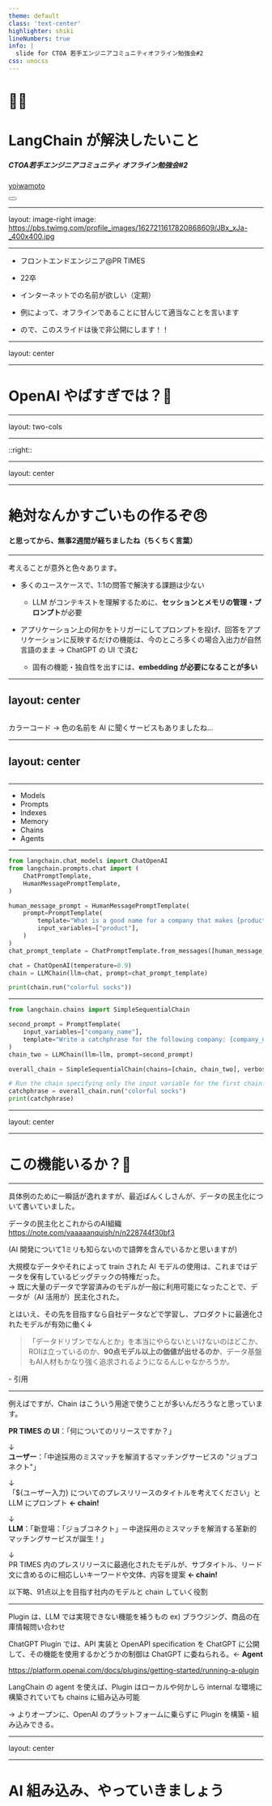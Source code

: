 ```yaml
---
theme: default
class: 'text-center'
highlighter: shiki
lineNumbers: true
info: |
  slide for CTOA 若手エンジニアコミュニティオフライン勉強会#2
css: unocss
---
```


# 🦜🔗
# LangChain が解決したいこと 
##### CTOA若手エンジニアコミュニティ オフライン勉強会#2

<p>
  <a href="https://yoiw.dev" target="_blank">yoiwamoto</a>
</p>


<div class="abs-br m-6 flex gap-2">
  <button @click="$slidev.nav.openInEditor()" title="Open in Editor" class="text-xl slidev-icon-btn opacity-50 !border-none !hover:text-white">
    <carbon:edit />
  </button>
  <a href="https://github.com/slidevjs/slidev" target="_blank" alt="GitHub"
    class="text-xl slidev-icon-btn opacity-50 !border-none !hover:text-white">
    <carbon-logo-github />
  </a>
</div>



---
layout: image-right
image: https://pbs.twimg.com/profile_images/1627211617820868609/JBx_xJa-_400x400.jpg

---

<Heading text="About me" />
<div class="pt-16 text-lg">

- フロントエンドエンジニア@PR TIMES  

- 22卒

- インターネットでの名前が欲しい（定期）

- 例によって、オフラインであることに甘んじて適当なことを言います

- ので、このスライドは後で非公開にします！！

</div>



---
layout: center

---

# OpenAI やばすぎでは？🤔



---
layout: two-cols

---

<Tweet id="1598014522098208769" class="max-w-4/5 mx-auto" />

::right::

<Tweet id="1635687373060317185" class="max-w-4/5 mx-auto" />



---
layout: center

---


<h1>絶対なんかすごいもの作るぞ😠</h1>

<v-click>

<h4 class="text-right">と思ってから、無事2週間が経ちましたね（ちくちく言葉）</h4>

</v-click>



---

<Heading text="AI 機能、思ったよりめんどくさい" />

<div class="pt-12 flex flex-col gap-4">

考えることが意外と色々あります。

- 多くのユースケースで、1:1の問答で解決する課題は少ない
  - LLM がコンテキストを理解するために、**セッションとメモリの管理・プロンプト**が必要

- アプリケーション上の何かをトリガーにしてプロンプトを投げ、回答をアプリケーションに反映するだけの機能は、今のところ多くの場合入出力が自然言語のまま → ChatGPT の UI で済む
  - 固有の機能・独自性を出すには、**embedding が必要になることが多い** 

</div>



---
layout: center
---

<img src="/img/dc070589-d0da-4d5b-b744-49817b55b834.png" alt="" class="w-80 mx-auto" />

<p>カラーコード → 色の名前を AI に聞くサービスもありましたね...</p>



--- 
layout: center
---

<Heading text="🦜🔗LangChain とは" />

<div class="p-20">
  <img src="/img/7b358d90-961a-4036-b110-f963a862fb77.png" alt="" />
</div>



---

<Heading text="何ができるのか" />

<div class="text-3xl pt-8">

- Models
- Prompts
- Indexes
- Memory
- Chains
- Agents

</div>



--- 

<Heading text="Chains" />

<div class="pt-8 text-3zl">

```python {all|1-5|7-13|15-16|18|all}
from langchain.chat_models import ChatOpenAI
from langchain.prompts.chat import (
    ChatPromptTemplate,
    HumanMessagePromptTemplate,
)

human_message_prompt = HumanMessagePromptTemplate(
    prompt=PromptTemplate(
        template="What is a good name for a company that makes {product}?",
        input_variables=["product"],
    )
)
chat_prompt_template = ChatPromptTemplate.from_messages([human_message_prompt])

chat = ChatOpenAI(temperature=0.9)
chain = LLMChain(llm=chat, prompt=chat_prompt_template)

print(chain.run("colorful socks"))
```

</div>



--- 

<Heading text="Chains" />

<div class="pt-8 text-3zl">

```python {all|3-8|9|12-13|all}
from langchain.chains import SimpleSequentialChain

second_prompt = PromptTemplate(
    input_variables=["company_name"],
    template="Write a catchphrase for the following company: {company_name}",
)
chain_two = LLMChain(llm=llm, prompt=second_prompt)

overall_chain = SimpleSequentialChain(chains=[chain, chain_two], verbose=True)

# Run the chain specifying only the input variable for the first chain.
catchphrase = overall_chain.run("colorful socks")
print(catchphrase)
```

</div>

---
layout: center

---

# この機能いるか？🤔



--- 

<Heading text="データの民主化" />

<div class="pt-4 flex flex-col gap-3">

<div>

具体例のために一瞬話が逸れますが、最近ばんくしさんが、データの民主化について書いていました。

データの民主化とこれからのAI組織  
https://note.com/vaaaaanquish/n/n228744f30bf3

</div>

<div>

(AI 開発について1ミリも知らないので語弊を含んでいるかと思いますが)

大規模なデータやそれによって train された AI モデルの使用は、これまではデータを保有しているビッグテックの特権だった。  
→ 既に大量のデータで学習済みのモデルが一般に利用可能になったことで、データが（AI 活用が）民主化された。

とはいえ、その先を目指すなら自社データなどで学習し、プロダクトに最適化されたモデルが有効に働く↓

> 「データドリブンでなんとか」を本当にやらないといけないのはどこか、ROIは立っているのか、**90点モデル以上の価値が出せるのか**、データ基盤もAI人材もかなり強く追求されるようになるんじゃなかろうか。  

<p class="text-right -translate-y-2">- 引用</p>

</div>

</div>



---

<Heading text="Chain の利用" />

<div class="pt-4">

例えばですが、Chain はこういう用途で使うことが多いんだろうなと思っています。

<v-click>

**PR TIMES の UI**：「何についてのリリースですか？」

</v-click>
<v-click>

↓  
**ユーザー**：「中途採用のミスマッチを解消するマッチングサービスの "ジョブコネクト"」

</v-click>
<v-click>

↓  
「${ユーザー入力} についてのプレスリリースのタイトルを考えてください」と LLM にプロンプト **← chain!**

</v-click>
<v-click>

↓  
**LLM**：「新登場：「ジョブコネクト」─ 中途採用のミスマッチを解消する革新的マッチングサービスが誕生！」

</v-click>
<v-click>

<div>

↓  
PR TIMES 内のプレスリリースに最適化されたモデルが、サブタイトル、リード文に含めるのに相応しいキーワードや文体、内容を提案 **← chain!**

<p class="text-right">以下略、91点以上を目指す社内のモデルと chain していく役割</p>
</div>

</v-click>


</div>



---

<Heading text="Agent と Plugin" />

<div class="pt-4 flex flex-col gap-6">

<p>
Plugin は、LLM では実現できない機能を補うもの  
ex) ブラウジング、商品の在庫情報問い合わせ
</p>

<v-click>

<div>

ChatGPT Plugin では、API 実装と OpenAPI specification を ChatGPT に公開して、その機能を使用するかどうかの制御は ChatGPT に委ねられる。← **Agent**

https://platform.openai.com/docs/plugins/getting-started/running-a-plugin

</div>

</v-click>
<v-click>

<div>

LangChain の agent を使えば、Plugin はローカルや何かしら internal な環境に構築されていても chains に組み込み可能

→ よりオープンに、OpenAI のプラットフォームに乗らずに Plugin を構築・組み込みできる。

</div>

</v-click>

</div>



---
layout: center

---

# AI 組み込み、やっていきましょう